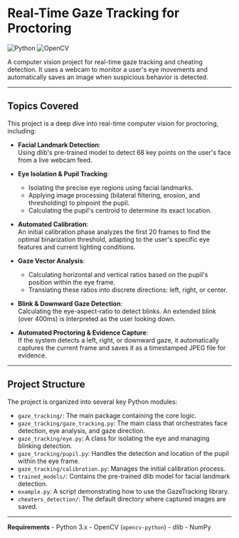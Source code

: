 # Real-Time Gaze Tracking for Proctoring

![Python](https://img.shields.io/badge/Python-3.x-blue.svg) ![OpenCV](https://img.shields.io/badge/OpenCV-4.x-green.svg)

A computer vision project for real-time gaze tracking and cheating detection. It uses a webcam to monitor a user's eye movements and automatically saves an image when suspicious behavior is detected.

---

## Topics Covered

This project is a deep dive into real-time computer vision for proctoring, including:

-   **Facial Landmark Detection**: <br>
    Using dlib's pre-trained model to detect 68 key points on the user's face from a live webcam feed.

-   **Eye Isolation & Pupil Tracking**:
    -   Isolating the precise eye regions using facial landmarks.
    -   Applying image processing (bilateral filtering, erosion, and thresholding) to pinpoint the pupil.
    -   Calculating the pupil's centroid to determine its exact location.

-   **Automated Calibration**: <br>
    An initial calibration phase analyzes the first 20 frames to find the optimal binarization threshold, adapting to the user's specific eye features and current lighting conditions.

-   **Gaze Vector Analysis**:
    -   Calculating horizontal and vertical ratios based on the pupil's position within the eye frame.
    -   Translating these ratios into discrete directions: left, right, or center.

-   **Blink & Downward Gaze Detection**: <br>
    Calculating the eye-aspect-ratio to detect blinks. An extended blink (over 400ms) is interpreted as the user looking down.

-   **Automated Proctoring & Evidence Capture**: <br>
    If the system detects a left, right, or downward gaze, it automatically captures the current frame and saves it as a timestamped JPEG file for evidence.

---

## Project Structure

The project is organized into several key Python modules:

-   `gaze_tracking/`: The main package containing the core logic.
-   `gaze_tracking/gaze_tracking.py`: The main class that orchestrates face detection, eye analysis, and gaze direction.
-   `gaze_tracking/eye.py`: A class for isolating the eye and managing blinking detection.
-   `gaze_tracking/pupil.py`: Handles the detection and location of the pupil within the eye frame.
-   `gaze_tracking/calibration.py`: Manages the initial calibration process.
-   `trained_models/`: Contains the pre-trained dlib model for facial landmark detection.
-   `example.py`: A script demonstrating how to use the GazeTracking library.
-   `cheaters_detection/`: The default directory where captured images are saved.

---

**Requirements**
     - Python 3.x
     - OpenCV (`opencv-python`)
     - dlib
     - NumPy
